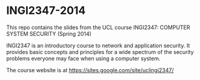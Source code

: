 INGI2347-2014
=============

This repo contains the slides from the UCL course INGI2347: COMPUTER SYSTEM SECURITY (Spring 2014)

INGI2347 is an introductory course to network and application security. It provides basic concepts and principles
for a wide spectrum of the security problems everyone may face when using a computer system.

The course website is at https://sites.google.com/site/uclingi2347/
